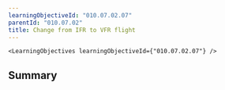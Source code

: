 ```yaml
---
learningObjectiveId: "010.07.02.07"
parentId: "010.07.02"
title: Change from IFR to VFR flight
---
```


```tsx eval
<LearningObjectives learningObjectiveId={"010.07.02.07"} />
```

## Summary
